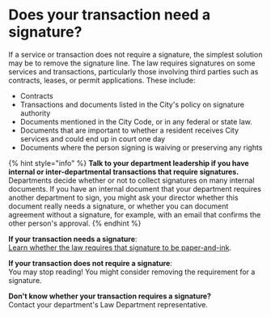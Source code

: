 # Does your transaction need a signature?

If a service or transaction does not require a signature, the simplest solution may be to remove the signature line. The law requires signatures on some services and transactions, particularly those involving third parties such as contracts, leases, or permit applications. These include:

* Contracts
* Transactions and documents listed in the City's policy on signature authority 
* Documents mentioned in the City Code, or in any federal or state law.
* Documents that are important to whether a resident receives City services and could end up in court one day 
* Documents where the person signing is waiving or preserving any rights

{% hint style="info" %}
**Talk to your department leadership if you have internal or inter-departmental transactions that require signatures.** Departments decide whether or not to collect signatures on many internal documents. If you have an internal document that your department requires another department to sign, you might ask your director whether this document really needs a signature, or whether you can document agreement without a signature, for example, with an email that confirms the other person's approval. 
{% endhint %}

**If your transaction needs a signature**:   
[Learn whether the law requires that signature to be paper-and-ink](does-law-require-a-paper-and-ink-signature.md).

**If your transaction does not require a signature**:   
You may stop reading! You might consider removing the requirement for a signature. 

**Don't know whether your transaction requires a signature?**   
Contact your department's Law Department representative. 

